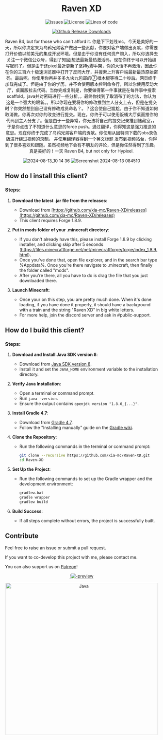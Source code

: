 <div align="center">
  
# Raven XD
<p align="center">
    <img src="https://img.shields.io/github/issues/xia-mc/Raven-bS?style=flat" alt="issues">
    <img src="https://img.shields.io/badge/license-GPLV3-green" alt="License">
    <img src="https://tokei.rs/b1/github/xia-mc/Raven-XD?category=code&style=flat" alt="Lines of code">
</p>

[![Github Release Downloads](https://img.shields.io/github/downloads/xia-mc/Raven-bS/total?label=Github%20Release%20Downloads&style=flat-square)](https://github.com/xia-mc/Raven-bS/releases)
<!--
[![CurseForge Downloads](http://cf.way2muchnoise.eu/997222.svg?badge_style=flat)](https://www.curseforge.com/minecraft/mc-mods/cheatdetector)
[![Modrinth Downloads](https://img.shields.io/modrinth/dt/QNVaUzHT?label=Modrinth%20Downloads&logo=Modrinth%20Downloads&style=flat-square)](https://modrinth.com/mod/cheatdetector)
-->

Raven B4, but for those who can't afford it.
你是下下划线mc，今天是美好的一天，所以你决定来为乌鸦兄弟客户做出一些贡献，你要对客户端做出贡献，你需要打开价值以前美元的集成开发环境，但是由于你没有任何资产购入，所以你选择去关注一个微信公众号，得到了知回j想法最新最热激活码，现在你终于可以开始编写密码了。但是由于还pixel最近更新了坚持y脚手架，你的大话不再激活，因此你在你的三百六十极速浏览器中打开了反同大厅，并搜索上升客户端最新最热原始密码。最后呢。你使用你再并多多九块九包邮的⑦根木棍等待二十秒后。网页终于加载完成了。但是由于你的学历。并不会使用版本控制命令行，所以你使用反动大厅，桌面版拉去代码。当你完成复制是，你要做得第一件事就是在每件事中搜索scaffold。java并对密码进行一些分析。，最终你找到了取消布丁的方法，你认为这是一个强大的跟新。。所以你现在要将你的修改推到主人分支上去，但是在提交时？你突然想到自己没有修改成员命名？。？这会使自己尴尬。由于你不知道如何取消做，你再次对你的改变进行提交。现在，你终于可以使用饭桶大厅桌面推你的代码到主人分支了。但是由于一些异常，你无法将自己的提交记录推到储藏室，，于是你点击了不知道什么意思的force push。通过翻译，你得知这是强力推送的意思。现在你终于完成了乌鸦兄弟客户端的贡献。你使用从因特网下载的obs录色版进行绕过视频的录制。
并使用翻译器得到一个英文标题
发布到视频站台，你得到了很多喜欢和跟随。虽然视频地下会有不朋友的评论，但是你任然得到了乐趣。
真是美好的！一天
Raven B4, but not only for Hypixel.

![2024-08-13_10 14 36](https://github.com/user-attachments/assets/36e8920e-336e-4b62-ae3f-6b9962920812)
![Screenshot 2024-08-13 084510](https://github.com/user-attachments/assets/85637f18-9d6b-47d9-9dc2-cb8594aff585)
</div>

## How do I install this client?

### Steps:

1. **Download the latest .jar file from the releases**:
   - Download from [https://github.com/xia-mc/Raven-XD/releases](https://github.com/xia-mc/Raven-XD/releases)
   - This client requires Forge 1.8.9.

2. **Put in mods folder of your .minecraft directory**:
   - If you don't already have this, please install Forge 1.8.9 by clicking installer, and clicking skip after 5 seconds (https://files.minecraftforge.net/net/minecraftforge/forge/index_1.8.9.html).
   - Once you've done that, open file explorer, and in the search bar type %Appdata%. Once you're there navigate to .minecraft, then finally the folder called "mods".
   - After you're there, all you have to do is drag the file that you just downloaded there.

3. **Launch Minecraft**:
   - Once your on this step, you are pretty much done. When it's done loading, if you have done it properly, it should have a background with a train and the string "Raven XD" in big white letters.
   - For more help, join the discord server and ask in #public-support.

## How do I build this client?

### Steps:

1. **Download and Install Java SDK version 8**:
   - Download from [Java SDK version 8](https://adoptium.net/en-GB/temurin/releases/?version=8).
   - Install it and set the `JAVA_HOME` environment variable to the installation directory.

2. **Verify Java Installation**:
   - Open a terminal or command prompt.
   - Run `java -version`.
   - Ensure the output contains `openjdk version "1.8.0_{...}"`.

3. **Install Gradle 4.7**:
   - Download from [Gradle 4.7](https://gradle.org/next-steps/?version=4.7&format=bin).
   - Follow the "Installing manually" guide on the [Gradle wiki](https://gradle.org/install).

4. **Clone the Repository**:
   - Run the following commands in the terminal or command prompt:
     ```bash
     git clone --recursive https://github.com/xia-mc/Raven-XD.git
     cd Raven-XD
     ```

5. **Set Up the Project**:
   - Run the following commands to set up the Gradle wrapper and the development environment:
     ```bash
     gradlew.bat
     gradle wrapper
     gradlew build
     ```

6. **Build Success**:
   - If all steps complete without errors, the project is successfully built.


## Contribute
Feel free to raise an issue or submit a pull request.

If you want to co-develop this project with me, please contact me.

You can also support us on [Patreon](https://www.patreon.com/xia__mc)!

<div align="center">

[!![-preview](https://github.com/user-attachments/assets/ac50e6e5-3227-4ee9-9881-2e7b8ba47861)](https://www.patreon.com/xia__mc)

<img src="https://github.com/SAWARATSUKI/KawaiiLogos/blob/main/IntelliJ IDEA/IntelliJ IDEA.png" alt="Java" width="500" />

</div>

